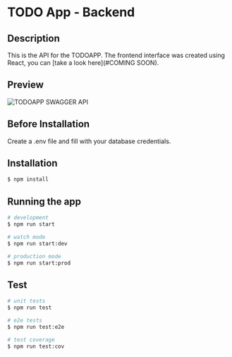 # TODO App - Backend

## Description

This is the API for the TODOAPP. The frontend interface was created using React, you can [take a look here](#COMING SOON).

## Preview
![TODOAPP SWAGGER API](https://i.imgur.com/RvCruzI.png)

## Before Installation

Create a .env file and fill with your database credentials.

## Installation

```bash
$ npm install
```

## Running the app

```bash
# development
$ npm run start

# watch mode
$ npm run start:dev

# production mode
$ npm run start:prod
```

## Test

```bash
# unit tests
$ npm run test

# e2e tests
$ npm run test:e2e

# test coverage
$ npm run test:cov
```
